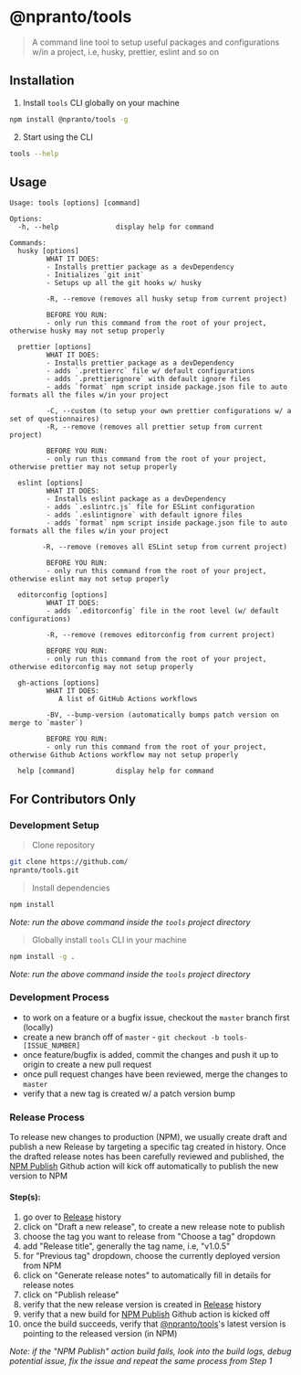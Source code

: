# @npranto/tools

> A command line tool to setup useful packages and configurations w/in a project, i.e, husky, prettier, eslint and so on

## Installation

1. Install `tools` CLI globally on your machine

```sh
npm install @npranto/tools -g
```

2. Start using the CLI

```sh
tools --help
```

## Usage

```
Usage: tools [options] [command]

Options:
  -h, --help              display help for command

Commands:
  husky [options]
  		 WHAT IT DOES:
  		 - Installs prettier package as a devDependency
  		 - Initializes `git init`
  		 - Setups up all the git hooks w/ husky

  		 -R, --remove (removes all husky setup from current project)

  		 BEFORE YOU RUN:
  		 - only run this command from the root of your project, otherwise husky may not setup properly

  prettier [options]
  		 WHAT IT DOES:
  		 - Installs prettier package as a devDependency
  		 - adds `.prettierrc` file w/ default configurations
  		 - adds `.prettierignore` with default ignore files
  		 - adds `format` npm script inside package.json file to auto formats all the files w/in your project

  		 -C, --custom (to setup your own prettier configurations w/ a set of questionnaires)
  		 -R, --remove (removes all prettier setup from current project)

  		 BEFORE YOU RUN:
  		 - only run this command from the root of your project, otherwise prettier may not setup properly

  eslint [options]
  		 WHAT IT DOES:
  		 - Installs eslint package as a devDependency
  		 - adds `.eslintrc.js` file for ESLint configuration
  		 - adds `.eslintignore` with default ignore files
  		 - adds `format` npm script inside package.json file to auto formats all the files w/in your project

  		-R, --remove (removes all ESLint setup from current project)

  		 BEFORE YOU RUN:
  		 - only run this command from the root of your project, otherwise eslint may not setup properly

  editorconfig [options]
  		 WHAT IT DOES:
  		 - adds `.editorconfig` file in the root level (w/ default configurations)

  		 -R, --remove (removes editorconfig from current project)

  		 BEFORE YOU RUN:
  		 - only run this command from the root of your project, otherwise editorconfig may not setup properly

  gh-actions [options]
  		 WHAT IT DOES:
  			A list of GitHub Actions workflows

  		 -BV, --bump-version (automatically bumps patch version on merge to `master`)

  		 BEFORE YOU RUN:
  		 - only run this command from the root of your project, otherwise Github Actions workflow may not setup properly

  help [command]          display help for command
```

## For Contributors Only

### Development Setup
> Clone repository
```sh
git clone https://github.com/
npranto/tools.git
```
> Install dependencies
```sh
npm install
```
*Note: run the above command inside the `tools` project directory*

> Globally install `tools` CLI in your machine
```sh
npm install -g .
``` 
*Note: run the above command inside the `tools` project directory*
### Development Process
- to work on a feature or a bugfix issue, checkout the `master` branch first (locally)
- create a new branch off of `master` - `git checkout -b tools-[ISSUE_NUMBER]`
- once feature/bugfix is added, commit the changes and push it up to origin to create a new pull request
- once pull request changes have been reviewed, merge the changes to `master`
- verify that a new tag is created w/ a patch version bump

### Release Process
To release new changes to production (NPM), we usually create draft and publish a new Release by targeting a specific tag created in history. Once the drafted release notes has been carefully reviewed and published, the [NPM Publish](https://github.com/npranto/tools/actions/workflows/npm-publish.yml) Github action will kick off automatically to publish the new version to NPM
#### Step(s):
1. go over to [Release](https://github.com/npranto/tools/releases) history
2. click on "Draft a new release", to create a new release note to publish
3. choose the tag you want to release from "Choose a tag" dropdown
4. add "Release title", generally the tag name, i.e, "v1.0.5"
5. for "Previous tag" dropdown, choose the currently deployed version from NPM
6. click on "Generate release notes" to automatically fill in details for release notes 
7. click on "Publish release"
8. verify that the new release version is created in [Release](https://github.com/npranto/tools/releases) history
9.  verify that a new build for [NPM Publish](https://github.com/npranto/tools/actions/workflows/npm-publish.yml) Github action is kicked off 
10. once the build succeeds, verify that [@npranto/tools](https://www.npmjs.com/package/@npranto/tools)'s latest version is pointing to the released version (in NPM)

*Note: if the "NPM Publish" action build fails, look into the build logs, debug potential issue, fix the issue and repeat the same process from Step 1*
